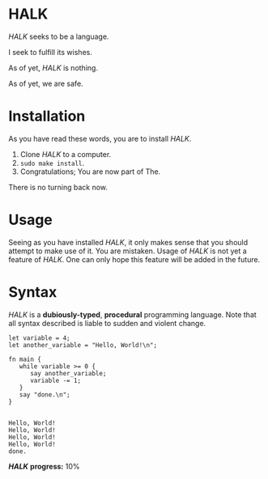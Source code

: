 # HALK

*HALK* seeks to be a language.

I seek to fulfill its wishes.

As of yet, *HALK* is nothing.

As of yet, we are safe.

# Installation

As you have read these words, you are to install *HALK*.

1. Clone *HALK* to a computer.
2. `sudo make install`.
3. Congratulations; You are now part of The.

There is no turning back now.

# Usage

Seeing as you have installed *HALK*, it only makes sense that you should attempt to make use of it.
You are mistaken.
Usage of *HALK* is not yet a feature of *HALK*.
One can only hope this feature will be added in the future.


# Syntax

*HALK* is a **dubiously-typed**, **procedural** programming language. 
Note that all syntax described is liable to sudden and violent change.

```HALK
let variable = 4;
let another_variable = "Hello, World!\n";

fn main {
   while variable >= 0 {
      say another_variable;
      variable -= 1;
   }
   say "done.\n";
}


Hello, World!
Hello, World!
Hello, World!
Hello, World!
done.
```


***HALK*** **progress:** 10%
